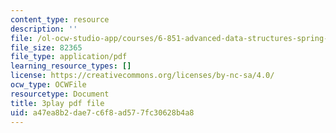```yaml
---
content_type: resource
description: ''
file: /ol-ocw-studio-app/courses/6-851-advanced-data-structures-spring-2012/a47ea8b2dae7c6f8ad577fc30628b4a8_XZLN6NxEQWo.pdf
file_size: 82365
file_type: application/pdf
learning_resource_types: []
license: https://creativecommons.org/licenses/by-nc-sa/4.0/
ocw_type: OCWFile
resourcetype: Document
title: 3play pdf file
uid: a47ea8b2-dae7-c6f8-ad57-7fc30628b4a8
---
```


